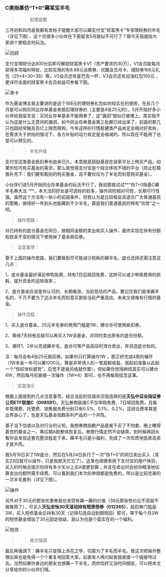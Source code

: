 ### C类指基仿“T+0”薅某宝羊毛

>> 前情提要

三月初和四月底我都有发帖子提醒大家可以薅支付宝“财富黑卡”专享理财券的羊毛（详见下图），这个月很多小伙伴在下面留言5月貌似不可行了？那今天我就给大家讲个更稳定的玩法。

![回顾](../img/th-hkym-1.png)

支付宝理财分达800分后即可解锁财富黑卡V1（资产要求约30万），V1会员能每月获得多项福利特权，比较实用的有8.88元话费券、优酷会员月卡、理财券168元礼包（25*4+30+38）等。V2会员还有星巴克一杯，V3会员还有加油红包100元 ，更详尽全面的财富黑卡会员权益可参看下图。

![黑卡](../img/th-hkym-2.jpg)

作为基金博主我主要讲的是这个168元的理财券礼包如何较实在的使用，在前几个月是可以购买同业存单基金来抵扣理财券的（主要是4张25元的）。5月开始好多小伙伴给我留言说：买同业存单基金不能用券了，这“漏洞”貌似已被堵上。其实我不认为这是什么无意间的漏洞，如今同业存单基金第三批都已经出来了，前面的那几只也因经常触及百亿上限而限购。今年这样的行情稳健类产品肯定会相对好卖些，在需求大于供给的情况下，各方补贴的动力肯定是会缩减的，所以现在不能用了也是可以预见的。

>>羊毛升级

支付宝这类基金抵扣券也由来已久，本意就是鼓励基民在自家平台上购买产品。如果你恰巧有买基金的需求，那么我觉得支付宝是个综合体验不错的平台（防止杠精我补充下：我们要有甄别的购买基金，且不要仅仅为了羊毛而刻意购买基金）。

小伙伴们说5月开始同业存单基金的玩法不行了，我说那就试试**“伪T+0指基C薅羊毛券大法 ”**。本大法的好处是可选标的较多，操作风险相对可控，长期可行性强。虽然这个方法有一些小的前提条件，但我认为是比较稳妥且适合广大普通基民的策略，做得好一年到头也能薅到不少羊毛，算是我们普通基民的特有“优势”之一吧。

>操作思路：

对已持有的底仓基金在同日，做相同金额的卖出和买入操作，最终实现在持有份额和现金不变的情况下使用掉了基金抵扣券。

>注意事项：

基于上面的操作思路，我们要做到尽可能减少损耗的薅羊毛，底仓选择还需注意这几点：

1、底仓基金最好满足申购免费、持有7日后赎回免费，这样可以减少申赎费用的损耗、提升资金的运转效率；

2、底仓基金应该是你认可的、长期看涨、当前低估的产品，要记住我们是来薅羊毛的，千万不要为了这点羊毛而刻意买那些当前严重高估、未来又很难有行情的基金。

>操作流程：

1、买入底仓基金，25元羊毛券的使用门槛是1W，建仓亦可使用抵扣券。

2、等待7天持有后就可以再买入1W该基金，并同时卖出原有的底仓份额。

3、循环1、2步以完成薅羊毛，底仓可等产品高估时清仓卖出，并另选底仓标的。

注：每月会有4张25元抵扣券，如果你只打算操作1W ，那正好完成4周的循环（1W本金一年可以薅1200元，算是非常诱人的一笔超额收益，我起初准备以此起一个“惊叹体标题党”，后觉不是我风格就作罢）。但如果你觉得麻烦其实可以建仓4W，然后每月初直接一次操作（1W*4）即可，也不用每周挂念这事。

>实盘演示

根据上面提到的几点注意事项，结合当前的估值状况我选择的是**天弘中证全指证券公司ETF联接C（008591）**。天弘券商联接C不仅申购免费、7日赎回免费，且每年管理费、托管费、销售服务费分别只有0.5%、0.1%、0.2%，这综合费率算是业界良心了，也是天弘基金指数系列产品的一个共性。

基于当下估值以及对行业的认知，我想券商指数产品是属于买了不怕套、晚上睡得着觉的基金之一。等后期A股整体恢复后，券商行情定然不会缺席，到时候再回头看你会发现这套完整流程走下来，薅羊毛只是小福利，完成了一次优质地低卖高卖才是大肉。

我5月16日买了1W底仓，然后在5月24日执行了一次“伪T+0”的同日卖出买入（其实23日就可以操作，只是我那天忙忘了）。这里也顺便表扬下支付宝的用户体验，买入的时候会提示你持有多少天以上买A类更划算；并且在卖出时会给你精准地估算卖出份额所需手续费。可以看到我们本次的申赎都是免费的，所以是比较完美的一次羊毛套利（详见下图）。

![操作](../img/th-hkym-3.jpg)

另外对于30元的那张优惠券我也发现有薅一薅的价值（38元那张性价比不高就不做推荐了），可买入**天弘安怡30天滚动持有短债债券（012265）**，抵扣券门槛是3W，买入短债基金后持有30天（记得勾选自动到期赎回）即可，等于每个月3W的短债基金增加了30元固定收益，我认为也是个蛮实在的一个福利。

![短债](../img/th-hkym-4.jpg)

>>再次强调

最后再强调下：薅羊毛只是锦上添花之举，切莫为了羊毛而羊毛。我这次把操作整理出来也是免得一个个重复地回答大家，后面有人再问起我就直接一个链接甩过去。当然如果你身边的朋友也想薅一下羊毛，而你恰好又没时间细说，可以把本文分享给你的小伙伴们哦。